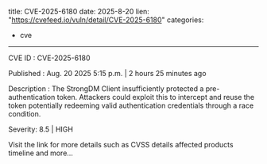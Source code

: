  
title: CVE-2025-6180
date: 2025-8-20
lien: "https://cvefeed.io/vuln/detail/CVE-2025-6180"
categories:
  - cve
---

CVE ID : CVE-2025-6180

Published :  Aug. 20
2025
5:15 p.m. | 2 hours
25 minutes ago

Description : The StrongDM Client insufficiently protected a pre-authentication token. Attackers could exploit this to intercept and reuse the token
potentially redeeming valid authentication credentials through a race condition.

Severity: 8.5 | HIGH

Visit the link for more details
such as CVSS details
affected products
timeline
and more...
